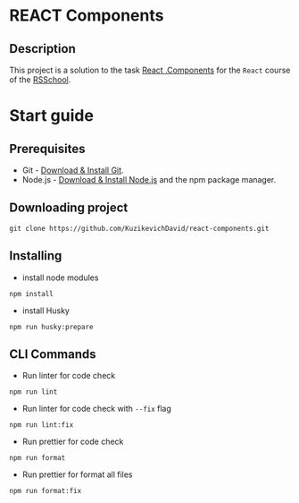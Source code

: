 # REACT Components

## Description

This project is a solution to the task [React .Components](https://github.com/rolling-scopes-school/tasks/tree/master/react/modules/module01) for the `React` course of the <a href="https://rs.school/react/">RSSchool</a>.
# Start guide

## Prerequisites

- Git - [Download & Install Git](https://git-scm.com/downloads).
- Node.js - [Download & Install Node.js](https://nodejs.org/en/download/) and the npm package manager.

## Downloading project

```
git clone https://github.com/KuzikevichDavid/react-components.git
```

## Installing

- install node modules
```
npm install
```

- install Husky
```
npm run husky:prepare
```

## CLI Commands

- Run linter for code check
```
npm run lint
```

- Run linter for code check with `--fix` flag
```
npm run lint:fix
```

- Run prettier for code check
```
npm run format
```

- Run prettier for format all files
```
npm run format:fix
```
